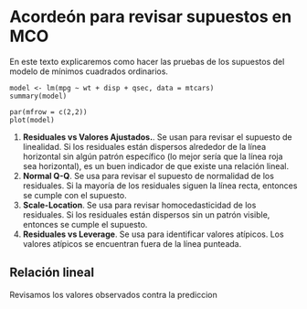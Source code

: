 # Acordeón para revisar supuestos en MCO

En este texto explicaremos como hacer las pruebas de los supuestos del modelo de mínimos cuadrados ordinarios.

```
model <- lm(mpg ~ wt + disp + qsec, data = mtcars)
summary(model)

par(mfrow = c(2,2))
plot(model)
```

1. **Residuales vs Valores Ajustados.**. Se usan para revisar el supuesto de linealidad. Si los residuales están dispersos alrededor de la línea horizontal sin algún patrón específico (lo mejor sería que la línea roja sea horizontal), es un buen indicador de que existe una relación lineal.
2. **Normal Q-Q**. Se usa para revisar el supuesto de normalidad de los residuales. Si la mayoría de los residuales siguen la línea recta, entonces se cumple con el supuesto.
3. **Scale-Location**. Se usa para revisar homocedasticidad de los residuales. Si los residuales están dispersos sin un patrón visible, entonces se cumple el supuesto.
4. **Residuales vs Leverage**. Se usa para identificar valores atípicos. Los valores atípicos se encuentran fuera de la línea punteada.


## Relación lineal

Revisamos los valores observados contra la prediccion